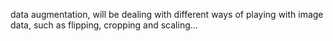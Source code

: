 data augmentation, will be dealing with different ways of playing with image data, such as flipping, cropping and scaling...
